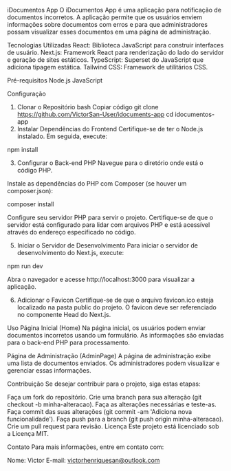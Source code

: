 iDocumentos App
O iDocumentos App é uma aplicação para notificação de documentos incorretos. A aplicação permite que os usuários enviem informações sobre documentos com erros e para que administradores possam visualizar esses documentos em uma página de administração.

Tecnologias Utilizadas
React: Biblioteca JavaScript para construir interfaces de usuário.
Next.js: Framework React para renderização do lado do servidor e geração de sites estáticos.
TypeScript: Superset do JavaScript que adiciona tipagem estática.
Tailwind CSS: Framework de utilitários CSS.

Pré-requisitos
Node.js
JavaScript

Configuração
1. Clonar o Repositório
bash
Copiar código
git clone https://github.com/VictorSan-User/idocuments-app
cd idocumentos-app
2. Instalar Dependências do Frontend
Certifique-se de ter o Node.js instalado. Em seguida, execute:


npm install

3. Configurar o Back-end PHP
Navegue para o diretório onde está o código PHP.

Instale as dependências do PHP com Composer (se houver um composer.json):

composer install

Configure seu servidor PHP para servir o projeto. Certifique-se de que o servidor está configurado para lidar com arquivos PHP e está acessível através do endereço especificado no código.

5. Iniciar o Servidor de Desenvolvimento
Para iniciar o servidor de desenvolvimento do Next.js, execute:

npm run dev

Abra o navegador e acesse http://localhost:3000 para visualizar a aplicação.

6. Adicionar o Favicon
Certifique-se de que o arquivo favicon.ico esteja localizado na pasta public do projeto. O favicon deve ser referenciado no componente Head do Next.js.

Uso
Página Inicial (Home)
Na página inicial, os usuários podem enviar documentos incorretos usando um formulário. As informações são enviadas para o back-end PHP para processamento.

Página de Administração (AdminPage)
A página de administração exibe uma lista de documentos enviados. Os administradores podem visualizar e gerenciar essas informações.

Contribuição
Se desejar contribuir para o projeto, siga estas etapas:

Faça um fork do repositório.
Crie uma branch para sua alteração (git checkout -b minha-alteracao).
Faça as alterações necessárias e teste-as.
Faça commit das suas alterações (git commit -am 'Adiciona nova funcionalidade').
Faça push para a branch (git push origin minha-alteracao).
Crie um pull request para revisão.
Licença
Este projeto está licenciado sob a Licença MIT.

Contato
Para mais informações, entre em contato com:

Nome: Victor
E-mail: victorhenriquesan@outlook.com
